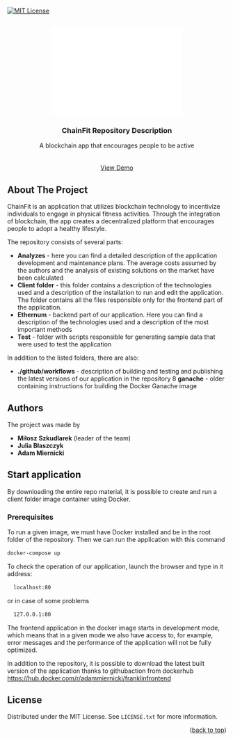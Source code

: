 [![MIT License][license-shield]][license-url]

<!-- PROJECT LOGO -->
<br />
<div align="center">
  <a href="https://github.com/othneildrew/Best-README-Template">
    <img src="logo/logo.png" alt="Logo" width="300" height="200">
  </a>

  <h3 align="center">ChainFit Repository Description</h3>

  <p align="center">
    A blockchain app that encourages people to be active
    <br />
    <br />
    <br />
    <a href="https://vimeo.com/828399505/0ea8991f12">View Demo</a>
  </p>
</div>

## About The Project
ChainFit is an application that utilizes blockchain technology to incentivize individuals to engage in physical fitness activities. Through the integration of blockchain, the app creates a decentralized platform that encourages people to adopt a healthy lifestyle.


The repository consists of several parts:
* **Analyzes** - here you can find a detailed description of the application development and maintenance plans. The average costs assumed by the authors and the analysis of existing solutions on the market have been calculated
* **Client folder** - this folder contains a description of the technologies used and a description of the installation to run and edit the application. The folder contains all the files responsible only for the frontend part of the application.
* **Ethernum** - backend part of our application. Here you can find a description of the technologies used and a description of the most important methods
* **Test** - folder with scripts responsible for generating sample data that were used to test the application


In addition to the listed folders, there are also:
* **./github/workflows** - description of building and testing and publishing the latest versions of our application in the repository
8 **ganache** - older containing instructions for building the Docker Ganache image

<!-- CONTACT -->
## Authors

The project was made by
* **Miłosz Szkudlarek** (leader of the team)
* **Julia Błaszczyk**
* **Adam Miernicki**

<!-- GETTING STARTED -->
## Start application
By downloading the entire repo material, it is possible to create and run a client folder image container using Docker.
### Prerequisites
To run a given image, we must have Docker installed and be in the root folder of the repository. Then we can run the application with this command
  ```sh
  docker-compose up
  ```
To check the operation of our application, launch the browser and type in it address:
```sh
  localhost:80
  ```
or in case of some problems
```sh
  127.0.0.1:80
  ```
The frontend application in the docker image starts in development mode, which means that in a given mode we also have access to, for example, error messages and the performance of the application will not be fully optimized.

In addition to the repository, it is possible to download the latest built version of the application thanks to githubaction from dockerhub
https://hub.docker.com/r/adammiernicki/franklinfrontend
## License

Distributed under the MIT License. See `LICENSE.txt` for more information.

<p align="right">(<a href="#readme-top">back to top</a>)</p>

<!-- MARKDOWN LINKS & IMAGES -->
<!-- https://www.markdownguide.org/basic-syntax/#reference-style-links -->
[license-shield]: https://img.shields.io/github/license/othneildrew/Best-README-Template.svg?style=for-the-badge
[license-url]: https://github.com/othneildrew/Best-README-Template/blob/master/LICENSE.txt
